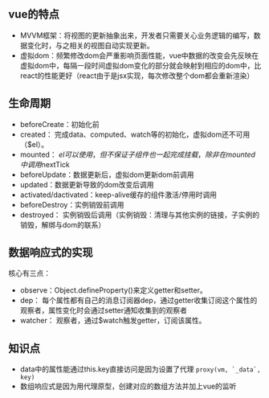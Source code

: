 ## vue的特点
- MVVM框架：将视图的更新抽象出来，开发者只需要关心业务逻辑的编写，数据变化时，与之相关的视图自动实现更新。
- 虚拟dom：频繁修改dom会严重影响页面性能，vue中数据的改变会先反映在虚拟dom中，每隔一段时间虚拟dom变化的部分就会映射到相应的dom中，比react的性能更好（react由于是jsx实现，每次修改整个dom都会重新渲染）

## 生命周期
- beforeCreate：初始化前
- created： 完成data、computed、watch等的初始化，虚拟dom还不可用（$el）。
- mounted： $el可以使用，但不保证子组件也一起完成挂载，除非在mounted中调用$nextTick
- beforeUpdate：数据更新后，虚拟dom更新dom前调用
- updated：数据更新导致的dom改变后调用
- activated/dactivated：keep-alive缓存的组件激活/停用时调用
- beforeDestroy：实例销毁前调用
- destroyed： 实例销毁后调用（实例销毁：清理与其他实例的链接，子实例的销毁，解绑与dom的联系）

## 数据响应式的实现
核心有三点：
- observe：Object.defineProperty()来定义getter和setter。
- dep： 每个属性都有自己的消息订阅器dep，通过getter收集订阅这个属性的观察者，属性变化时会通过setter通知收集到的观察者
- watcher： 观察者，通过$watch触发getter，订阅该属性。


## 知识点
- data中的属性能通过this.key直接访问是因为设置了代理 ```proxy(vm, `_data`, key)```
- 数组响应式是因为用代理原型，创建对应的数组方法并加上vue的监听